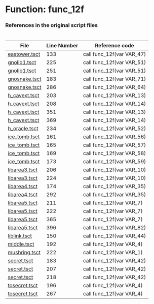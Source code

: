 # Function: func_12f 
### References in the original script files

#

| File | Line Number | Reference code |
| --- | --- | --- |
| [eastower.tsct](../../../out/eastower.tsct#L133) | 133 | call func_12f(var VAR_47) |
| [gnolib1.tsct](../../../out/gnolib1.tsct#L225) | 225 | call func_12f(var VAR_51) |
| [gnolib1.tsct](../../../out/gnolib1.tsct#L251) | 251 | call func_12f(var VAR_51) |
| [gnosnake.tsct](../../../out/gnosnake.tsct#L183) | 183 | call func_12f(var VAR_71) |
| [gnosnake.tsct](../../../out/gnosnake.tsct#L286) | 286 | call func_12f(var VAR_64) |
| [h_cavext.tsct](../../../out/h_cavext.tsct#L203) | 203 | call func_12f(var VAR_13) |
| [h_cavext.tsct](../../../out/h_cavext.tsct#L208) | 208 | call func_12f(var VAR_14) |
| [h_cavext.tsct](../../../out/h_cavext.tsct#L351) | 351 | call func_12f(var VAR_13) |
| [h_cavext.tsct](../../../out/h_cavext.tsct#L369) | 369 | call func_12f(var VAR_14) |
| [h_oracle.tsct](../../../out/h_oracle.tsct#L234) | 234 | call func_12f(var VAR_52) |
| [ice_tomb.tsct](../../../out/ice_tomb.tsct#L161) | 161 | call func_12f(var VAR_56) |
| [ice_tomb.tsct](../../../out/ice_tomb.tsct#L165) | 165 | call func_12f(var VAR_57) |
| [ice_tomb.tsct](../../../out/ice_tomb.tsct#L169) | 169 | call func_12f(var VAR_58) |
| [ice_tomb.tsct](../../../out/ice_tomb.tsct#L173) | 173 | call func_12f(var VAR_59) |
| [libarea3.tsct](../../../out/libarea3.tsct#L206) | 206 | call func_12f(var VAR_10) |
| [libarea3.tsct](../../../out/libarea3.tsct#L224) | 224 | call func_12f(var VAR_10) |
| [libarea4.tsct](../../../out/libarea4.tsct#L174) | 174 | call func_12f(var VAR_35) |
| [libarea4.tsct](../../../out/libarea4.tsct#L292) | 292 | call func_12f(var VAR_35) |
| [libarea5.tsct](../../../out/libarea5.tsct#L211) | 211 | call func_12f(var VAR_7) |
| [libarea5.tsct](../../../out/libarea5.tsct#L222) | 222 | call func_12f(var VAR_7) |
| [libarea5.tsct](../../../out/libarea5.tsct#L365) | 365 | call func_12f(var VAR_7) |
| [libarea5.tsct](../../../out/libarea5.tsct#L396) | 396 | call func_12f(var VAR_82) |
| [liblink.tsct](../../../out/liblink.tsct#L150) | 150 | call func_12f(var VAR_44) |
| [middle.tsct](../../../out/middle.tsct#L192) | 192 | call func_12f(var VAR_4) |
| [mushring.tsct](../../../out/mushring.tsct#L222) | 222 | call func_12f(var VAR_1) |
| [secret.tsct](../../../out/secret.tsct#L183) | 183 | call func_12f(var VAR_42) |
| [secret.tsct](../../../out/secret.tsct#L207) | 207 | call func_12f(var VAR_42) |
| [secret.tsct](../../../out/secret.tsct#L218) | 218 | call func_12f(var VAR_42) |
| [tosecret.tsct](../../../out/tosecret.tsct#L196) | 196 | call func_12f(var VAR_4) |
| [tosecret.tsct](../../../out/tosecret.tsct#L267) | 267 | call func_12f(var VAR_4) |
